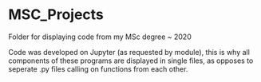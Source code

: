 # MSC_Projects
Folder for displaying code from my MSc degree ~ 2020

Code was developed on Jupyter (as requested by module), this is why all components of these programs are displayed in single files, as opposes to seperate .py files calling on functions from each other.
